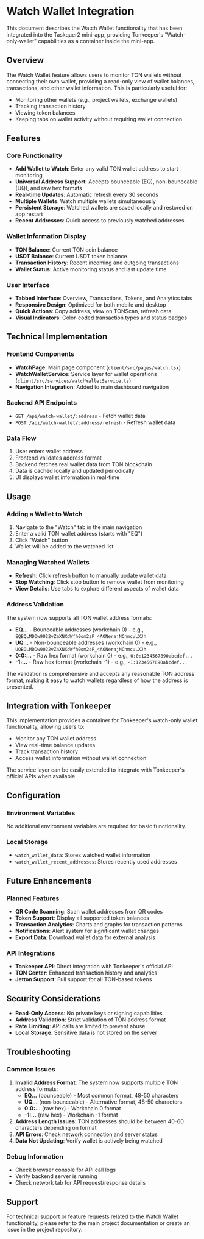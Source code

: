 # Watch Wallet Integration

This document describes the Watch Wallet functionality that has been integrated into the Taskquer2 mini-app, providing Tonkeeper's "Watch-only-wallet" capabilities as a container inside the mini-app.

## Overview

The Watch Wallet feature allows users to monitor TON wallets without connecting their own wallet, providing a read-only view of wallet balances, transactions, and other wallet information. This is particularly useful for:

- Monitoring other wallets (e.g., project wallets, exchange wallets)
- Tracking transaction history
- Viewing token balances
- Keeping tabs on wallet activity without requiring wallet connection

## Features

### Core Functionality
- **Add Wallet to Watch**: Enter any valid TON wallet address to start monitoring
- **Universal Address Support**: Accepts bounceable (EQ), non-bounceable (UQ), and raw hex formats
- **Real-time Updates**: Automatic refresh every 30 seconds
- **Multiple Wallets**: Watch multiple wallets simultaneously
- **Persistent Storage**: Watched wallets are saved locally and restored on app restart
- **Recent Addresses**: Quick access to previously watched addresses

### Wallet Information Display
- **TON Balance**: Current TON coin balance
- **USDT Balance**: Current USDT token balance
- **Transaction History**: Recent incoming and outgoing transactions
- **Wallet Status**: Active monitoring status and last update time

### User Interface
- **Tabbed Interface**: Overview, Transactions, Tokens, and Analytics tabs
- **Responsive Design**: Optimized for both mobile and desktop
- **Quick Actions**: Copy address, view on TONScan, refresh data
- **Visual Indicators**: Color-coded transaction types and status badges

## Technical Implementation

### Frontend Components
- **WatchPage**: Main page component (`client/src/pages/watch.tsx`)
- **WatchWalletService**: Service layer for wallet operations (`client/src/services/watchWalletService.ts`)
- **Navigation Integration**: Added to main dashboard navigation

### Backend API Endpoints
- `GET /api/watch-wallet/:address` - Fetch wallet data
- `POST /api/watch-wallet/:address/refresh` - Refresh wallet data

### Data Flow
1. User enters wallet address
2. Frontend validates address format
3. Backend fetches real wallet data from TON blockchain
4. Data is cached locally and updated periodically
5. UI displays wallet information in real-time

## Usage

### Adding a Wallet to Watch
1. Navigate to the "Watch" tab in the main navigation
2. Enter a valid TON wallet address (starts with "EQ")
3. Click "Watch" button
4. Wallet will be added to the watched list

### Managing Watched Wallets
- **Refresh**: Click refresh button to manually update wallet data
- **Stop Watching**: Click stop button to remove wallet from monitoring
- **View Details**: Use tabs to explore different aspects of wallet data

### Address Validation
The system now supports all TON wallet address formats:

- **EQ...** - Bounceable addresses (workchain 0) - e.g., `EQBQLMDDw9022vZaXNXdWfh0om2sP_4AONerajNCnmcuLXJh`
- **UQ...** - Non-bounceable addresses (workchain 0) - e.g., `UQBQLMDDw9022vZaXNXdWfh0om2sP_4AONerajNCnmcuLXJh`
- **0:0:...** - Raw hex format (workchain 0) - e.g., `0:0:1234567890abcdef...`
- **-1:...** - Raw hex format (workchain -1) - e.g., `-1:1234567890abcdef...`

The validation is comprehensive and accepts any reasonable TON address format, making it easy to watch wallets regardless of how the address is presented.

## Integration with Tonkeeper

This implementation provides a container for Tonkeeper's watch-only wallet functionality, allowing users to:

- Monitor any TON wallet address
- View real-time balance updates
- Track transaction history
- Access wallet information without wallet connection

The service layer can be easily extended to integrate with Tonkeeper's official APIs when available.

## Configuration

### Environment Variables
No additional environment variables are required for basic functionality.

### Local Storage
- `watch_wallet_data`: Stores watched wallet information
- `watch_wallet_recent_addresses`: Stores recently used addresses

## Future Enhancements

### Planned Features
- **QR Code Scanning**: Scan wallet addresses from QR codes
- **Token Support**: Display all supported token balances
- **Transaction Analytics**: Charts and graphs for transaction patterns
- **Notifications**: Alert system for significant wallet changes
- **Export Data**: Download wallet data for external analysis

### API Integrations
- **Tonkeeper API**: Direct integration with Tonkeeper's official API
- **TON Center**: Enhanced transaction history and analytics
- **Jetton Support**: Full support for all TON-based tokens

## Security Considerations

- **Read-Only Access**: No private keys or signing capabilities
- **Address Validation**: Strict validation of TON address format
- **Rate Limiting**: API calls are limited to prevent abuse
- **Local Storage**: Sensitive data is not stored on the server

## Troubleshooting

### Common Issues
1. **Invalid Address Format**: The system now supports multiple TON address formats:
   - **EQ...** (bounceable) - Most common format, 48-50 characters
   - **UQ...** (non-bounceable) - Alternative format, 48-50 characters  
   - **0:0:...** (raw hex) - Workchain 0 format
   - **-1:...** (raw hex) - Workchain -1 format
2. **Address Length Issues**: TON addresses should be between 40-60 characters depending on format
3. **API Errors**: Check network connection and server status
4. **Data Not Updating**: Verify wallet is actively being watched

### Debug Information
- Check browser console for API call logs
- Verify backend server is running
- Check network tab for API request/response details

## Support

For technical support or feature requests related to the Watch Wallet functionality, please refer to the main project documentation or create an issue in the project repository.
